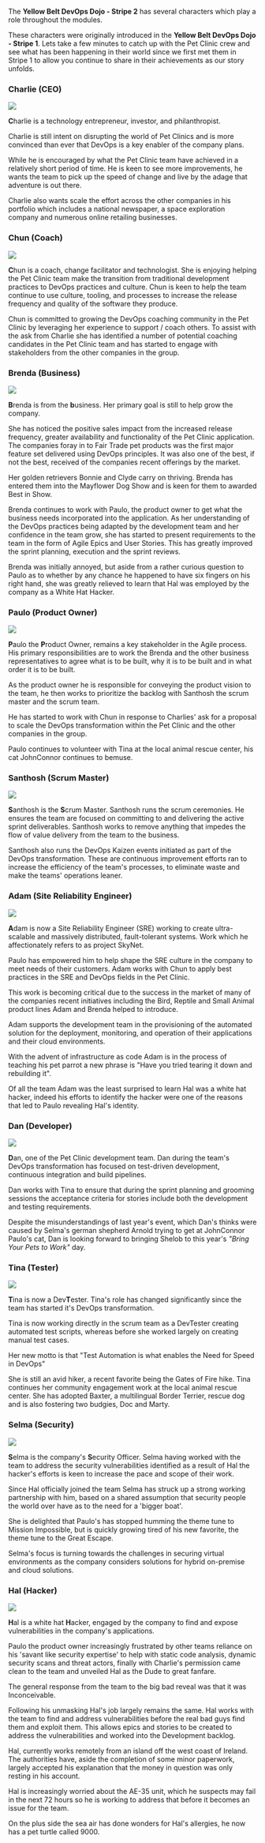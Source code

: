 The **Yellow Belt DevOps Dojo - Stripe 2** has several characters which play a role throughout the modules.

These characters were originally introduced in the **Yellow Belt DevOps Dojo - Stripe 1**. Lets take a few minutes to catch up with the Pet Clinic crew and see what has been happening in their world since we first met them in Stripe 1 to allow you continue to share in their achievements as our story unfolds.

### Charlie (CEO)

![](../../assets/yellow-belt-devops-dojo-s2/welcome-s2/charlie.png)

**C**harlie is a technology entrepreneur, investor, and philanthropist.

Charlie is still intent on disrupting the world of Pet Clinics and is more convinced than ever that DevOps is a key enabler of the company plans.

While he is encouraged by what the Pet Clinic team have achieved in a relatively short period of time. He is keen to see more improvements, he wants the team to pick up the speed of change and live by the adage that adventure is out there.

Charlie also wants scale the effort across the other companies in his portfolio which includes a national newspaper, a space exploration company and numerous online retailing businesses.

### Chun (Coach)

![](../../assets/yellow-belt-devops-dojo-s2/welcome-s2/chun.png)

**C**hun is a coach, change facilitator and technologist. She is enjoying helping the Pet Clinic team make the transition from traditional development practices to DevOps practices and culture. Chun is keen to help the team continue to use culture, tooling, and processes to increase the release frequency and quality of the software they produce.

Chun is committed to growing the DevOps coaching community in the Pet Clinic by leveraging her experience to support / coach others. To assist with the ask from Charlie she has identified a number of potential coaching candidates in the Pet Clinic team and has started to engage with stakeholders from the other companies in the group.

### Brenda (Business)

![](../../assets/yellow-belt-devops-dojo-s2/welcome-s2/brenda.png)

**B**renda is from the **b**usiness. Her primary goal is still to help grow the company.

She has noticed the positive sales impact from the increased release frequency, greater availability and functionality of the Pet Clinic application. The companies foray in to Fair Trade pet products was the first major feature set delivered using DevOps principles. It was also one of the best, if not the best, received of the companies recent offerings by the market.

Her golden retrievers Bonnie and Clyde carry on thriving. Brenda has entered them into the Mayflower Dog Show and is keen for them to awarded Best in Show.

Brenda continues to work with Paulo, the product owner to get what the business needs incorporated into the application. As her understanding of the DevOps practices being adapted by the development team and her confidence in the team grow, she has started to present requirements to the team in the form of Agile Epics and User Stories. This has greatly improved the sprint planning, execution and the sprint reviews.

Brenda was initially annoyed, but aside from a rather curious question to Paulo as to whether by any chance he happened to have six fingers on his right hand, she was greatly relieved to learn that Hal was employed by the company as a White Hat Hacker.

### Paulo (Product Owner)

![](../../assets/yellow-belt-devops-dojo-s2/welcome-s2/paulo.png)

**P**aulo the **P**roduct Owner, remains a key stakeholder in the Agile process. His primary responsibilities are to work the Brenda and the other business representatives to agree what is to be built, why it is to be built and in what order it is to be built.

As the product owner he is responsible for conveying the product vision to the team, he then works to prioritize the backlog with Santhosh the scrum master and the scrum team.

He has started to work with Chun in response to Charlies' ask for a proposal to scale the DevOps transformation within the Pet Clinic and the other companies in the group.

Paulo continues to volunteer with Tina at the local animal rescue center, his cat JohnConnor continues to bemuse.

### Santhosh (Scrum Master)

![](../../assets/yellow-belt-devops-dojo-s2/welcome-s2/santhosh.png)

**S**anthosh is the **S**crum Master. Santhosh runs the scrum ceremonies. He ensures the team are focused on committing to and delivering the active sprint deliverables. Santhosh works to remove anything that impedes the flow of value delivery from the team to the business.

Santhosh also runs the DevOps Kaizen events initiated as part of the DevOps transformation. These are continuous improvement efforts ran to increase the efficiency of the team's processes, to eliminate waste and make the teams' operations leaner.

### Adam (Site Reliability Engineer)

![](../../assets/yellow-belt-devops-dojo-s2/welcome-s2/adam.png)

**A**dam is now a Site Reliability Engineer (SRE) working to create ultra-scalable and massively distributed, fault-tolerant systems. Work which he affectionately refers to as project SkyNet.

Paulo has empowered him to help shape the SRE culture in the company to meet needs of their customers. Adam works with Chun to apply best practices in the SRE and DevOps fields in the Pet Clinic.

This work is becoming critical due to the success in the market of many of the companies recent initiatives including the Bird, Reptile and Small Animal product lines Adam and Brenda helped to introduce.

Adam supports the development team in the provisioning of the automated solution for the deployment, monitoring, and operation of their applications and their cloud environments.

With the advent of infrastructure as code Adam is in the process of teaching his pet parrot a new phrase is "Have you tried tearing it down and rebuilding it".

Of all the team Adam was the least surprised to learn Hal was a white hat hacker, indeed his efforts to identify the hacker were one of the reasons that led to Paulo revealing Hal's identity.

### Dan (Developer)

![](../../assets/yellow-belt-devops-dojo-s2/welcome-s2/dan.png)

**D**an, one of the Pet Clinic development team. Dan during the team's DevOps transformation has focused on test-driven development, continuous integration and build pipelines.

Dan works with Tina to ensure that during the sprint planning and grooming sessions the acceptance criteria for stories include both the development and testing requirements.

Despite the misunderstandings of last year's event, which Dan's thinks were caused by Selma's german shepherd Arnold trying to get at JohnConnor Paulo's cat, Dan is looking forward to bringing Shelob to this year's *"Bring Your Pets to Work"* day.

### Tina (Tester)

![](../../assets/yellow-belt-devops-dojo-s2/welcome-s2/tina.png)

**T**ina is now a Dev**T**ester. Tina's role has changed significantly since the team has started it's DevOps transformation.

Tina is now working directly in the scrum team as a DevTester creating automated test scripts, whereas before she worked largely on creating manual test cases.

Her new motto is that "Test Automation is what enables the Need for Speed in DevOps"

She is still an avid hiker, a recent favorite being the Gates of Fire hike. Tina continues her community engagement work at the local animal rescue center. She has adopted Baxter, a multilingual Border Terrier, rescue dog and is also fostering two budgies, Doc and Marty.

### Selma (Security)

![](../../assets/yellow-belt-devops-dojo-s2/welcome-s2/selma.png)

**S**elma is the company's **S**ecurity Officer. Selma having worked with the team to address the security vulnerabilities identified as a result of Hal the hacker's efforts is keen to increase the pace and scope of their work.

Since Hal officially joined the team Selma has struck up a strong working partnership with him, based on a shared assumption that security people the world over have as to the need for a 'bigger boat'.

She is delighted that Paulo's has stopped humming the theme tune to Mission Impossible, but is quickly growing tired of his new favorite, the theme tune to the Great Escape.

Selma's focus is turning towards the challenges in securing virtual environments as the company considers solutions for hybrid on-premise and cloud solutions.

### Hal (Hacker)

![](../../assets/yellow-belt-devops-dojo-s2/welcome-s2/hal.png)

**H**al is a white hat **H**acker, engaged by the company to find and expose vulnerabilities in the company's applications.

Paulo the product owner increasingly frustrated by other teams reliance on his 'savant like security expertise' to help with static code analysis, dynamic security scans and threat actors, finally with Charlie's permission came clean to the team and unveiled Hal as the Dude to great fanfare.

The general response from the team to the big bad reveal was that it was Inconceivable.

Following his unmasking Hal's job largely remains the same. Hal works with the team to find and address vulnerabilities before the real bad guys find them and exploit them. This allows epics and stories to be created to address the vulnerabilities and worked into the Development backlog.

Hal, currently works remotely from an island off the west coast of Ireland. The authorities have, aside the completion of some minor paperwork, largely accepted his explanation that the money in question was only resting in his account.

Hal is increasingly worried about the AE-35 unit, which he suspects may fail in the next 72 hours so he is working to address that before it becomes an issue for the team.

On the plus side the sea air has done wonders for Hal's allergies, he now has a pet turtle called 9000.
